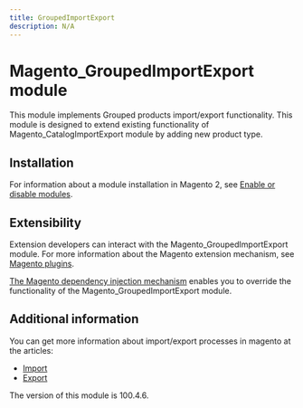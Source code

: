 ```yaml
---
title: GroupedImportExport
description: N/A
---
```


# Magento_GroupedImportExport module

This module implements Grouped products import/export functionality.
This module is designed to extend existing functionality of Magento_CatalogImportExport module by adding new product type.

## Installation

For information about a module installation in Magento 2, see [Enable or disable modules](https://experienceleague.adobe.com/en/docs/commerce-operations/installation-guide/tutorials/manage-modules).

## Extensibility

Extension developers can interact with the Magento_GroupedImportExport module. For more information about the Magento extension mechanism, see [Magento plugins](https://developer.adobe.com/commerce/php/development/components/plugins/).

[The Magento dependency injection mechanism](https://developer.adobe.com/commerce/php/development/components/dependency-injection/) enables you to override the functionality of the Magento_GroupedImportExport module.

## Additional information

You can get more information about import/export processes in magento at the articles:

- [Import](https://experienceleague.adobe.com/en/docs/commerce-admin/systems/data-transfer/import/data-import)
- [Export](https://experienceleague.adobe.com/en/docs/commerce-admin/systems/data-transfer/data-export)

<InlineAlert slots="text" />
The version of this module is 100.4.6.

